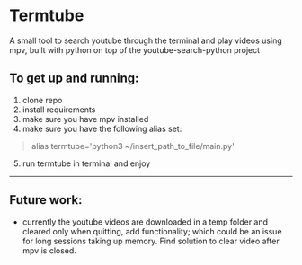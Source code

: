 # Termtube

A small tool to search youtube through the terminal and play videos using mpv, built with python on top of the youtube-search-python project

## To get up and running:
1. clone repo
2. install requirements
3. make sure you have mpv installed
4. make sure you have the following alias set: 
> alias termtube='python3 ~/insert_path_to_file/main.py'

5. run termtube in terminal and enjoy

---
## Future work:
- currently the youtube videos are downloaded in a temp folder and cleared only when quitting, add functionality; which could be an issue for long sessions taking up memory. Find solution to clear video after mpv is closed.
